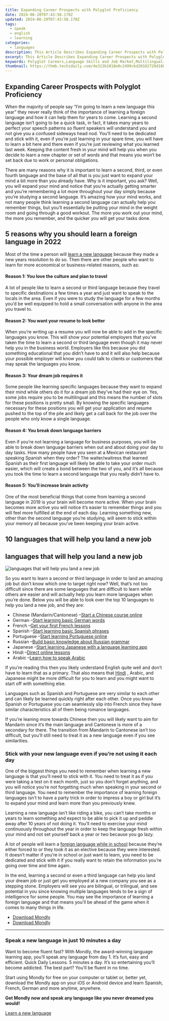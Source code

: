 ```yaml
---
title: Expanding Career Prospects with Polyglot Proficiency
date: 2024-06-28T07:43:58.170Z
updated: 2024-06-29T07:43:58.170Z
tags:
  - speak
  - english
  - learning
categories:
  - languages
description: This Article Describes Expanding Career Prospects with Polyglot Proficiency
excerpt: This Article Describes Expanding Career Prospects with Polyglot Proficiency
keywords: Polyglot Careers,Language Skills and Job Market,Multilingualism Advantages,Career Growth Through Language Learning,International Job Opportunities for Polyglots,Global Communication Skills Professions,Language Diversity in Professional Life
thumbnail: https://thmb.techidaily.com/4e313b1018e0c2499cbd20182728d1887cb747f9b7e2192f6f1e12c2015f85ae.jpg
---
```


## Expanding Career Prospects with Polyglot Proficiency

 When the majority of people say “I’m going to learn a new language this year” they never really think of the importance of learning a foreign language and how it can help them for years to come. Learning a second language isn’t going to be a quick task, in fact, it takes many years to perfect your speech patterns so fluent speakers will understand you and not give you a confused sideways head nod. You’ll need to be dedicated and stick with it, even if you’re just learning in your spare time, you will have to learn a bit here and there even if you’re just reviewing what you learned last week. Keeping the content fresh in your mind will help you when you decide to learn a new chapter or set of words and that means you won’t be set back due to work or personal obligations.

 There are many reasons why it is important to learn a second, third, or even fourth language and the base of all that is you just want to expand your mind a bit more than you already have. Why is it important, you ask? Well, you will expand your mind and notice that you’re actually getting smarter and you’re remembering a lot more throughout your day simply because you’re studying a second language. It’s amazing how your mind works, and not many people think learning a second language can actually help you remember things, but you’ll essentially be putting your mind in the weight room and going through a good workout. The more you work out your mind, the more you remember, and the quicker you will get your tasks done.

## 5 reasons why you should learn a foreign language in 2022

 Most of the time a person will [learn a new language](https://shop.mondly.com/affiliate.php?ACCOUNT=ATISTUDI&AFFILIATE=108875&PATH=https://www.mondly.com?AFFILIATE=108875) because they made a new years resolution to do so. Then there are other people who want to learn for more economical or business-related reasons, such as:

#### Reason 1: You love the culture and plan to travel

 A lot of people like to learn a second or third language because they travel to specific destinations a few times a year and just want to speak to the locals in the area. Even if you were to study the language for a few months you’d be well equipped to hold a small conversation with anyone in the area you travel to.

#### Reason 2: You want your resume to look better

 When you’re writing up a resume you will now be able to add in the specific languages you know. This will show your potential employers that you’ve taken the time to learn a second or third language even though it may never help you in the business world. Employers like this because you did something educational that you didn’t have to and it will also help because your possible employer will know you could talk to clients or customers that may speak the languages you know.

#### Reason 3: Your dream job requires it

 Some people like learning specific languages because they want to expand their mind while others do it for a dream job they’ve had their eye on. Yes, some jobs require you to be multilingual and this means the number of slots for these positions is pretty small. By knowing the specific languages necessary for these positions you will get your application and resume pushed to the top of the pile and likely get a call back for the job over the people who only know a single language.

#### Reason 4: You break down language barriers

 Even if you’re not learning a language for business purposes, you will be able to break down language barriers when out and about doing your day to day tasks. How many people have you seen at a Mexican restaurant speaking Spanish when they order? The waiter/waitress that learned Spanish as their first language will likely be able to take your order much easier, which will create a bond between the two of you, and it’s all because you took the time to learn a second language that you really didn’t have to.

#### Reason 5: You’ll increase brain activity

 One of the most beneficial things that come from learning a second language in 2019 is your brain will become more active. When your brain becomes more active you will notice it’s easier to remember things and you will feel more fulfilled at the end of each day. Learning something new, other than the second language you’re studying, will seem to stick within your memory all because you’ve been keeping your brain active.

## 10 languages that will help you land a new job

## languages that will help you land a new job

![languages that will help you land a new job](https://edge.mondly.com/blog/wp-content/uploads/2018/10/languages-that-will-help-you-land-a-new-job.jpg "The Importance Of Learning A Foreign Language 2")

 So you want to learn a second or third language in order to land an amazing job but don’t know which one to target right now? Well, that’s not too difficult since there are some languages that are difficult to learn while others are easier and will actually help you learn more languages when you’re done. Below you will be able to look over the top 10 languages to help you land a new job, and they are:

* Chinese (Mandarin/Cantonese) –[Start a Chinese course online](https://app.adjust.io/5ixfg4k?campaign=blog-post-id-2275&fallback=https%3A%2F%2Fapp.mondly.com?avangate%5Fsrc=blog-post-id-2240?mother%5Flang=en%5Fus?target%5Flang=zh&redirect%5Fandroid=https%3A%2F%2Fplay.google.com%2Fstore%2Fapps%2Fdetails%3Fid%3Dcom.atistudios.mondly.languages&redirect%5Fios=https%3A%2F%2Fitunes.apple.com%2Fapp%2Fid987873536&redirect%5Fmacos=https%3A%2F%2Fapp.mondly.com?avangate%5Fsrc=blog-post-id-2275?mother%5Flang=en%5Fus?target%5Flang=zh)
* German –[Start learning basic German words](https://shop.mondly.com/affiliate.php?ACCOUNT=ATISTUDI&AFFILIATE=108875&PATH=https://www.mondly.com?AFFILIATE=108875)
* French –[Get your first French lessons](https://shop.mondly.com/affiliate.php?ACCOUNT=ATISTUDI&AFFILIATE=108875&PATH=https://www.mondly.com?AFFILIATE=108875)
* Spanish –[Start learning basic Spanish phrases](https://shop.mondly.com/affiliate.php?ACCOUNT=ATISTUDI&AFFILIATE=108875&PATH=https://www.mondly.com?AFFILIATE=108875)
* Portuguese –[Start learning Portuguese online](https://shop.mondly.com/affiliate.php?ACCOUNT=ATISTUDI&AFFILIATE=108875&PATH=https://www.mondly.com?AFFILIATE=108875)
* Russian –[Build basic knowledge about Russian grammar](https://shop.mondly.com/affiliate.php?ACCOUNT=ATISTUDI&AFFILIATE=108875&PATH=https://www.mondly.com?AFFILIATE=108875)
* Japanese –[Start learning Japanese with a language learning app](https://app.adjust.io/5ixfg4k?campaign=blog-post-id-2275&fallback=https%3A%2F%2Fapp.mondly.com?avangate%5Fsrc=blog-post-id-2240?mother%5Flang=en%5Fus?target%5Flang=ja&redirect%5Fandroid=https%3A%2F%2Fplay.google.com%2Fstore%2Fapps%2Fdetails%3Fid%3Dcom.atistudios.mondly.languages&redirect%5Fios=https%3A%2F%2Fitunes.apple.com%2Fapp%2Fid987873536&redirect%5Fmacos=https%3A%2F%2Fapp.mondly.com?avangate%5Fsrc=blog-post-id-2275?mother%5Flang=en%5Fus?target%5Flang=ja)
* Hindi –[Direct online lessons](https://app.adjust.io/5ixfg4k?campaign=blog-post-id-2275&fallback=https%3A%2F%2Fapp.mondly.com?avangate%5Fsrc=blog-post-id-2240?mother%5Flang=en%5Fus?target%5Flang=hi&redirect%5Fandroid=https%3A%2F%2Fplay.google.com%2Fstore%2Fapps%2Fdetails%3Fid%3Dcom.atistudios.mondly.languages&redirect%5Fios=https%3A%2F%2Fitunes.apple.com%2Fapp%2Fid987873536&redirect%5Fmacos=https%3A%2F%2Fapp.mondly.com?avangate%5Fsrc=blog-post-id-2275?mother%5Flang=en%5Fus?target%5Flang=hi)
* Arabic –[Learn how to speak Arabic](https://shop.mondly.com/affiliate.php?ACCOUNT=ATISTUDI&AFFILIATE=108875&PATH=https://www.mondly.com?AFFILIATE=108875)

 If you’re reading this then you likely understand English quite well and don’t have to learn that as a primary. That also means that [Hindi](https://shop.mondly.com/affiliate.php?ACCOUNT=ATISTUDI&AFFILIATE=108875&PATH=https://www.mondly.com?AFFILIATE=108875) , Arabic, and Japanese might be more difficult for you to learn and you might want to start off with something else.

 Languages such as Spanish and Portuguese are very similar to each other and can likely be learned quickly right after each other. Once you know Spanish or Portuguese you can seamlessly slip into French since they have similar characteristics all of them being romance languages.

 If you’re leaning more towards Chinese then you will likely want to aim for Mandarin since it’s the main language and Cantonese is more of a secondary for there. The transition from Mandarin to Cantonese isn’t too difficult, but you’ll still need to treat it as a new language even if you see similarities.

### Stick with your new language even if you’re not using it each day

 One of the biggest things you need to remember when learning a new language is that you’ll need to stick with it. You need to treat it as if you were taking a test on it each month, just so you don’t forget anything, and you will notice you’re not forgetting much when speaking in your second or third language. You need to remember the importance of learning foreign languages isn’t to have a party trick in order to impress a boy or girl but it’s to expand your mind and learn more than you previously knew.

 Learning a new language isn’t like riding a bike, you can’t take months or years to learn something and expect to be able to pick it up and peddle away after 10 years of not doing it. You’ll need to exercise your mind continuously throughout the year in order to keep the language fresh within your mind and not set yourself back a year or two because you go lazy.

 A lot of people will learn a [foreign language while in school](https://shop.mondly.com/affiliate.php?ACCOUNT=ATISTUDI&AFFILIATE=108875&PATH=https://www.mondly.com?AFFILIATE=108875) because they’re either forced to or they took it as an elective because they were interested. It doesn’t matter if you’re in school or just want to learn, you need to be dedicated and stick with it if you really want to retain the information you’re going over time and time again.

 In the end, learning a second or even a third language can help you land your dream job or just get you employed at a new company you see as a stepping stone. Employers will see you are bilingual, or trilingual, and see potential in you since knowing multiple languages tends to be a sign of intelligence for some people. You may see the importance of learning a foreign language and that means you’ll be ahead of the game when it comes to many things in life.

* [Download Mondly](https://www.facebook.com/sharer/sharer.php?u=https%3A%2F%2Fwww.mondly.com%2Fblog%2Fimportance-learning-foreign-language%2F&t=The+Importance+of+Learning+a+Foreign+Language "Share on Facebook")
* [Download Mondly](https://shop.mondly.com/affiliate.php?ACCOUNT=ATISTUDI&AFFILIATE=108875&PATH=https://www.mondly.com?AFFILIATE=108875)

---

### Speak a new language in just 10 minutes a day

 Want to become fluent fast? With Mondly, the award-winning language learning app, you’ll speak any language from day 1\. It’s fun, easy and efficient. Quick Daily Lessons. 5 minutes a day. It’s so entertaining you’ll become addicted. The best part? You’ll be fluent in no time.

 Start using Mondly for free on your computer or tablet or, better yet, download the Mondly app on your iOS or Android device and learn Spanish, French, German and more anytime, anywhere.

 **Get Mondly now and speak any language like you never dreamed you would!**

[Learn a new language](https://adjt.mondly.com/5ixfg4k?campaign=blog-post-id-2275&fallback=https%3A%2F%2Fapp.mondly.com%3Futm%5Fmedium%3Dblog%5Fblog-post-id-2275%26utm%5Fsource%3Dblog-post-id-2275&redirect%5Fmacos=https%3A%2F%2Fapp.mondly.com%3Futm%5Fmedium%3Dblog%5Fblog-post-id-2275%26utm%5Fsource%3Dblog-post-id-2275&redirect%5Fandroid=https%3A%2F%2Fplay.google.com%2Fstore%2Fapps%2Fdetails%3Fid%3Dcom.atistudios.mondly.languages%3Futm%5Fmedium%3Dblog%5Fblog-post-id-2275%26utm%5Fsource%3Dblog-post-id-2275&redirect%5Fios=https%3A%2F%2Fapps.apple.com%2Fapp%2Fapple-store%2Fid987873536%3Fpt%3D78954800%26ct%3Dblog-post-id-2275%26mt%3D8 "Learn a new language")

<ins class="adsbygoogle"
     style="display:block"
     data-ad-format="autorelaxed"
     data-ad-client="ca-pub-7571918770474297"
     data-ad-slot="1223367746"></ins>



<ins class="adsbygoogle"
     style="display:block"
     data-ad-client="ca-pub-7571918770474297"
     data-ad-slot="8358498916"
     data-ad-format="auto"
     data-full-width-responsive="true"></ins>



